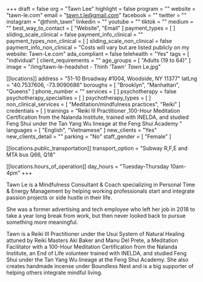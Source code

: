 +++
draft = false
org = "Tawn Lee"
highlight = false
program = ""
website = "tawn-le.com"
email = "tawn.t.le@gmail.com"
facebook = ""
twitter = ""
instagram = "@thinh_tawn"
linkedin = ""
youtube = ""
tiktok = ""
medium = ""
best_way_to_contact = [ "Website", "Email" ]
payment_types = [ ]
sliding_scale_clinical = false
payment_info_clinical = ""
payment_types_non_clinical = [ ]
sliding_scale_non_clinical = false
payment_info_non_clinical = "Costs will vary but are listed publicly on my website: Tawn-Le.com"
ada_compliant = false
telehealth = "Yes"
tags = [ "individual" ]
client_requirements = ""
age_groups = [ "Adults (19 to 64)" ]
image = "/img/tawn-le-headshot - Thinh 'Tawn' _Tawn_ Le.jpg"

[[locations]]
address = "51-10 Broadway #1004, Woodside, NY 11377"
latLng = "40.7537606, -73.9090686"
boroughs = [ "Brooklyn", "Manhattan", "Queens" ]
phone_number = ""
services = [ ]
psychotherapy = false
psychotherapy_specialties = [ ]
psychotherapy_types = [ ]
non_clinical_services = [ "Meditation/mindfulness practices", "Reiki" ]
credentials = [ ]
trainings = "Reiki III Practitioner ,100-Hour Meditation Certification from the Nalanda Institute, trained with INELDA, and studied Feng Shui under the Tan Yang Wu lineage at the Feng Shui Academy "
languages = [ "English", "Vietnamese" ]
new_clients = "Yes"
new_clients_detail = ""
parking = "No"
staff_gender = [ "Female" ]

  [[locations.public_transportation]]
  transport_option = "Subway R,F,E and MTA bus Q66, Q18"

  [[locations.hours_of_operation]]
  day_hours = "Tuesday-Thursday 10am-4pm"
+++


Tawn Le is a Mindfulness Consultant & Coach specializing in Personal Time & Energy Management by helping working professionals start and integrate passion projects or side hustle in their life.

She was a former advertising and tech employee who left her job in 2018 to take a year long break from work, but then never looked back to pursue something more meaningful.


Tawn is a Reiki III Practitioner under the Usui System of Natural Healing attuned by Reiki Masters Aki Baker and Manu Del Prete, a Meditation Facilitator with a 100-Hour Meditation Certification from the Nalanda Institute, an End of Life volunteer trained with INELDA, and studied Feng Shui under the Tan Yang Wu lineage at the Feng Shui Academy. She also creates handmade incense  under Boundless Nest and is a big supporter of helping others integrate mindful living.



